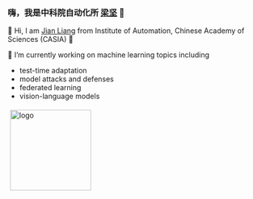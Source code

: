 ### 嗨，我是中科院自动化所 [梁坚](https://people.ucas.ac.cn/~liangjian) 👋

👯 Hi, I am [Jian Liang](https://liangjian.xyz) from Institute of Automation, Chinese Academy of Sciences (CASIA) 👋

🔭 I’m currently working on machine learning topics including 

- test-time adaptation
- model attacks and defenses
- federated learning
- vision-language models

<!--
**tim-learn/tim-learn** is a ✨ _special_ ✨ repository because its `README.md` (this file) appears on your GitHub profile.

Here are some ideas to get you started:

- 🔭 I’m currently working on ...
- 🌱 I’m currently learning ...
- 👯 I’m looking to collaborate on ...
- 🤔 I’m looking for help with ...
- 💬 Ask me about ...
- 📫 How to reach me: ...
- 😄 Pronouns: ...
- ⚡ Fun fact: ...

<img src="https://github-readme-stats.vercel.app/api?username=tim-learn&show_icons=true" alt="logo" height="160" align="left" style="margin: 5px; margin-bottom: 20px;" />

-->

<img src="https://github-readme-stats.vercel.app/api?username=tim-learn&show_icons=true&hide=contribs,prs&cache_seconds=86400&theme=buefy" alt="logo" height="160" align="left" style="margin: 5px; margin-bottom: 20px;" />
